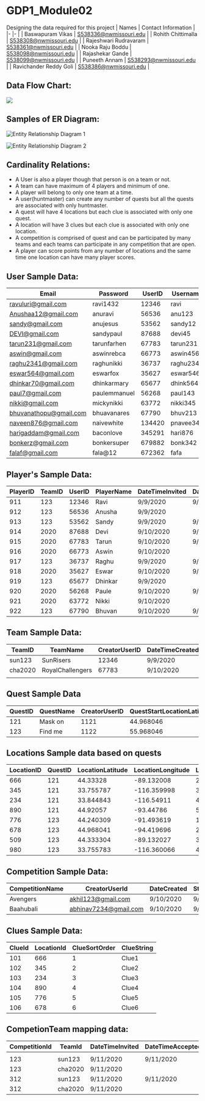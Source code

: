 # GDP1_Module02
Designing the data required for this project
| Names 	| Contact Information 	|
|-	|-	|
| Baswapuram Vikas 	| S538336@nwmissouri.edu 	|
| Rohith Chittimalla 	| S538308@nwmissouri.edu 	|
| Rajeshwari Rudravaram 	| S538361@nwmissouri.edu 	|
| Nooka Raju Boddu 	| S538098@nwmissouri.edu 	|
| Rajashekar Gande 	| S538099@nwmissouri.edu 	|
| Puneeth Annam 	| S538293@nwmissouri.edu 	|
| Ravichander Reddy Goli 	| S538386@nwmissouri.edu 	|

## Data Flow Chart:
<img src="Images\Module02_dataFlow.png">

## Samples of ER Diagram:

![Entity Relationship Diagram 1](https://github.com/Rajeshwari-Rudra/GDP1_Module02/blob/master/Images/ModuleERDiagram.png?raw=true)

![Entity Relationship Diagram 2](https://github.com/Rajeshwari-Rudra/GDP1_Module02/blob/master/Images/ERDiagram0.jpeg?raw=true)

## Cardinality Relations:

- A User is also a player though that person is on a team or not.
- A team can have maximum of 4 players and minimum of one.
- A player will belong to only one team at a time.
- A user(huntmaster) can create any number of quests but all the quests are associated with only huntmaster.
- A quest will have 4 locations but each clue is associated with only one quest.
- A location will have 3 clues but each clue is associated with only one location.
- A competition is comprised of quest and can be participated by many teams and each teams can participate in any competition that are open.
- A player can score points from any number of locations and the same time one location can have many player scores.



## User Sample Data:

| Email                  | Password     | UserID | Username  | DateCreated  | DateLastAccessed   |
|------------------------|--------------|--------|-----------|--------------|--------------------|
| ravuluri@gmail.com     | ravi1432     | 12346  | ravi      | 9/8/2020     | 9/8/2020           |
| Anushaa12@gmail.com    | anuravi      | 56536  | anu123    | 9/8/2020     | 9/8/2020           |
| sandy@gmail.com        | anujesus     | 53562  | sandy12   | 9/8/2020     | 9/8/2020           |
| DEVI@gmail.com         | sandypaul    | 87688  | devi45    | 9/8/2020     | 9/8/2020           |
| tarun231@gmail.com     | tarunfarhen  | 67783  | tarun231  | 9/11/2020    | 9/11/2020          |
| aswin@gmail.com        | aswinrebca   | 66773  | aswin456  | 9/11/2020    | 9/11/2020          |
| raghu2341@gmail.com    | raghunikki   | 36737  | raghu2341 | 9/8/2020     | 9/10/2020          |
| eswar564@gmail.com     | eswarfox     | 35627  | eswar546  | 9/8/2020     | 9/8/2020           |
| dhinkar70@gmail.com    | dhinkarmary  | 65677  | dhink564  | 9/8/2020     | 9/9/2020           |
| paul7@gmail.com        | paulemmanuel | 56268  | paul143   | 9/8/2020     | 9/8/2020           |
| nikki@gmail.com        | mickynikki   | 63772  | nikki345  | 9/9/2020     | 9/8/2020           |
| bhuvanathopu@gmail.com | bhuavanares  | 67790  | bhuv213   | 9/10/2020    | 9/7/2020           |
| naveen876@gmail.com    | naivewhite   | 134420 | pnavee345 | 9/8/2020     | 9/8/2020           |
| harigaddam@gmail.com   | baconlove    | 345291 | hari876   | 9/10/2020    | 9/9/2020           |
| bonkerz@gmail.com      | bonkersuper  | 679882 | bonk342   | 9/8/2020     | 9/10/2020          |
| falaf@gmail.com        | fala@12      | 672362 | fafa      | 9/8/2020     | 9/8/2020           |

## Player's Sample Data:

| PlayerID  | TeamID  | UserID  | PlayerName  | DateTimeInvited  | DateTimeAccepted  | DateTimeRejected  | DateTimeDeleted  |
|-----------|---------|---------|-------------|------------------|-------------------|-------------------|------------------|
| 911       | 123  | 12346   | Ravi        | 9/9/2020         | 9/10/2020         |                   |                  |
| 912       | 123  | 56536   | Anusha      | 9/9/2020         |                   | 9/13/2020         |                  |
| 913       | 123  | 53562   | Sandy       | 9/9/2020         | 9/10/2020         |                   |                  |
| 914       | 2020 | 87688   | Devi        | 9/10/2020        | 9/12/2020         |                   |                  |
| 915       | 2020 | 67783   | Tarun       | 9/10/2020        | 9/10/2020         |                   |                  |
| 916       | 2020 | 66773   | Aswin       | 9/10/2020        |                   | 9/10/2020         |                  |
| 917       | 123  | 36737   | Raghu       | 9/9/2020         | 9/10/2020         |                   |                  |
| 918       | 2020 | 35627   | Eswar       | 9/10/2020        | 9/11/2020         |                   |                  |
| 919       | 123  | 65677   | Dhinkar     | 9/9/2020         |                   | 9/11/2020         |                  |
| 920       | 2020 | 56268   | Paule       | 9/10/2020        | 9/12/2020         |                   |                  |
| 921       | 2020 | 63772   | Nikki       | 9/10/2020        |                   | 9/12/2020         | 9/13/2020        |
| 922       | 123  | 67790   | Bhuvan      | 9/10/2020        | 9/11/2020         |                   |                  |

## Team Sample Data:

| TeamID  | TeamName         |  CreatorUserID  | DateTimeCreated  |  DateTimeLastEdited  |
|---------|------------------|-----------------|------------------|----------------------|
| sun123  | SunRisers        | 12346           | 9/9/2020         | 9/10/2020            |
| cha2020 | RoyalChallengers | 67783           | 9/10/2020        | 9/10/2020            |
|         |                  |                 |                  |                      |

## Quest Sample Data

| QuestID  | QuestName  |  CreatorUserID  |  QuestStartLocationLatitude   |  QuestStartLocationLongitude   | DateCreated  |  DateLastAccessed  |
|----------|------------|-----------------|-------------------------------|--------------------------------|--------------|--------------------|
|      121 |    Mask on |            1121 |                     44.968046 |                     -94.420307 |    6/11/2020 |          6/11/2020 |
|      123 |    Find me |            1122 |                     55.968046 |                     -64.420307 |   10/11/2020 |         13/11/2020 |


## Locations Sample data based on quests

| LocationID  | QuestID  | LocationLatitude  | LocationLongitude  | LocationValue  |
|-------------|----------|-------------------|--------------------|----------------|
|         666 |      121 |          44.33328 |         -89.132008 |             20 |
|         345 |      121 |         33.755787 |        -116.359998 |             30 |
|         234 |      121 |         33.844843 |         -116.54911 |             40 |
|         890 |      121 |          44.92057 |          -93.44786 |             50 |
|         776 |      123 |         44.240309 |         -91.493619 |             10 |
|         678 |      123 |         44.968041 |         -94.419696 |             25 |
|         509 |      123 |         44.333304 |         -89.132027 |             35 |
|         980 |      123 |         33.755783 |        -116.360066 |             40 |

## Competition Sample Data:

| CompetitionName   	| CreatorUserId   	| DateCreated 	| StartDateTime 	| EndDateTime 	| QuestID 	|
|-	|-	|-	|-	|-	|-	|
| Avengers 	| akhil123@gmail.com 	| 9/10/2020 	| 9/11/2020 	| 9/18/2020 	| 115 	|
| Baahubali 	| abhinav7234@gmail.com 	| 9/10/2020 	| 9/11/2020 	| 9/18/2020 	| 118 	|

## Clues Sample Data:

| ClueId  	| LocationId 	 | ClueSortOrder   	 | ClueString   	|
|-	|-	|-	|-	|
| 101 	| 666 	| 1 	| Clue1 	|
| 102 	| 345 	| 2 	| Clue2 	|
| 103 	| 234 	| 3 	| Clue3 	|
| 104 	| 890 	| 4 	| Clue4 	|
| 105 	| 776 	| 5 	| Clue5 	|
| 106 	| 678 	| 6 	| Clue6 	|


## CompetionTeam mapping data:

| CompetitionId  	| TeamId  	| DateTimeInvited 	| DateTimeAccepted  	| DateTimeRejected 	  |
|---------------	|----------	|------------------ |------------------	  |------------------	  |
|  	              |  	        |  	                |  	                  |  	                  |
| 123 	          | sun123 	  | 9/11/2020 	      | 9/11/2020 	        |  	                  |
| 123 	          | cha2020 	| 9/11/2020 	      |                   	|  	                  |
| 312 	          | sun123 	  | 9/11/2020 	      | 9/11/2020 	        |  	                  |
| 312 	          | cha2020 	| 9/11/2020 	      |  	                  |  	                  |

